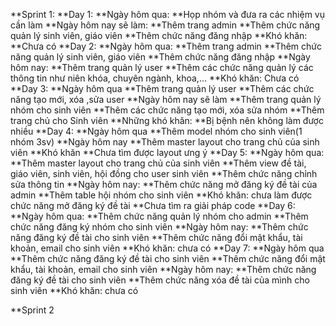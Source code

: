 **Sprint 1:
**Day 1:
**Ngày hôm qua: 
**Họp nhóm và đưa ra các nhiệm vụ cần làm
**Ngày hôm nay sẽ làm:
**Thêm trang admin 
**Thêm chức năng quản lý sinh viên, giáo viên
**Thêm chức năng đăng nhập
**Khó khăn: 
**Chưa có
**Day 2:
**Ngày hôm qua:
**Thêm trang admin 
**Thêm chức năng quản lý sinh viên, giáo viên
**Thêm chức năng đăng nhập
**Ngày hôm nay: 
**Thêm trang quản lý user
**Thêm các chức năng quản lý các thông tin như niên khóa, chuyên ngành, khoa,...
**Khó khăn: Chưa có
**Day 3:
**Ngày hôm qua 
**Thêm trang quản lý user
**Thêm các chức năng tạo mới, xóa ,sửa user
**Ngày hôm nay sẽ làm
**Thêm trang quản lý nhóm cho sinh viên
**Thêm các chức năng tạo mới, xóa sửa nhóm
**Thêm trang chủ cho Sinh viên
**Những khó khăn:
**Bị bệnh nên không làm được nhiều
**Day 4:
**Ngày hôm qua
**Thêm model nhóm cho sinh viên(1 nhóm 3sv)
**Ngày hôm nay
**Thêm master layout cho trang chủ của sinh viên
**Khó khăn
**Chưa tìm được layout ưng ý
**Day 5: 
**Ngày hôm qua:
**Thêm master layout cho trang chủ của sinh viên
**Thêm view đề tài, giáo viên, sinh viên, hội đồng cho user sinh viên
**Thêm chức năng chỉnh sửa thông tin
**Ngày hôm nay: 
**Thêm chức năng mở đăng ký đề tài của admin
**Thêm table hội nhóm cho sinh viên
**Khó khăn: chưa làm được chức năng mở đăng ký đề tài
**Chưa tìm ra giải pháp code
**Day 6:
**Ngày hôm qua:
**Thêm chức năng quản lý nhóm cho admin
**Thêm chức năng đăng ký nhóm cho sinh viên
**Ngày hôm nay:
**Thêm chức năng đăng ký đề tài cho sinh viên
**Thêm chức năng đổi mật khẩu, tài khoản, email cho sinh viên
**Khó khăn: chưa có
**Day 7: 
**Ngày hôm qua
**Thêm chức năng đăng ký đề tài cho sinh viên
**Thêm chức năng đổi mật khẩu, tài khoản, email cho sinh viên
**Ngày hôm nay:
**Thêm chức năng đăng ký đề tài cho sinh viên
**Thêm chức năng xóa đề tài của mình cho sinh viên
**Khó khăn: chưa có

**Sprint 2
